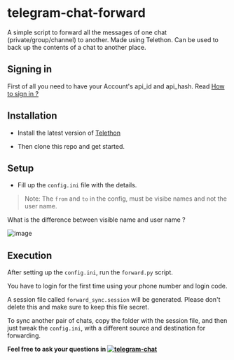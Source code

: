 # telegram-chat-forward

A simple script to forward all the messages of one chat (private/group/channel) to another. Made using Telethon. Can be used to back up the contents of a chat to another place.

## Signing in

First of all you need to have your Account's api_id and api_hash. Read [How to sign in ?](https://docs.telethon.dev/en/latest/basic/signing-in.html)

## Installation

- Install the latest version of [Telethon](https://docs.telethon.dev/en/latest/basic/installation.html)

- Then clone this repo and get started.

## Setup

- Fill up the `config.ini` file with the details.

>Note: The `from` and `to` in the config, must be visibe names and not the user name.

What is the difference between visible name and user name ?

![image](https://user-images.githubusercontent.com/66209958/100173400-7252f480-2ef0-11eb-993a-0ff8a3ddaac1.png)

## Execution

After setting up the `config.ini`, run the `forward.py` script.

You have to login for the first time using your phone number and login code. 

A session file called `forward_sync.session` will be generated. Please don't delete this and make sure to keep this file secret.

To sync another pair of chats, copy the folder with the session file, and then just tweak the `config.ini`, 
with a different source and destination for forwarding.

**Feel free to ask your questions in [![telegram-chat](https://img.shields.io/badge/chat-@aahnikdaw-blue?logo=telegram)](https://telegram.me/aahnikdaw)**
